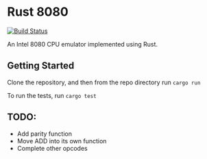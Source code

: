 # Rust 8080

[![Build Status](https://travis-ci.org/Tom-Goring/Rust-8080.svg?branch=master)](https://travis-ci.org/Tom-Goring/Rust-8080)

An Intel 8080 CPU emulator implemented using Rust. 

## Getting Started

Clone the repository, and then from the repo directory run ```cargo run```

To run the tests, run ```cargo test```

## TODO: 
- Add parity function
- Move ADD into its own function
- Complete other opcodes